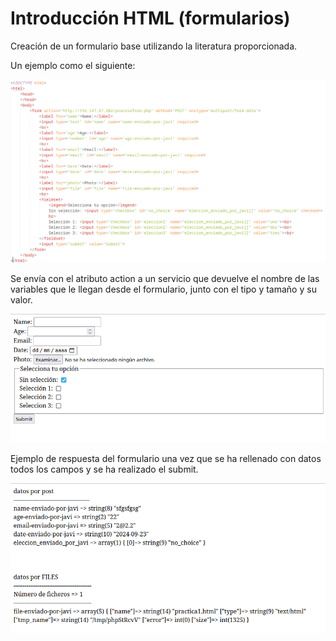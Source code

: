 # Introducción HTML (formularios)

Creación de un formulario base utilizando la literatura proporcionada.

Un ejemplo como el siguiente:

![html formulario base](FuenteEjemploFormularioIntroHTML.png)

Se envía con el atributo action a un servicio que devuelve el nombre de las variables que le llegan desde el formulario, junto con el tipo y tamaño y su valor.

![formulario base](EjemploFormularioIntroHTML.png)

Ejemplo de respuesta del formulario una vez que se ha rellenado con datos todos los campos y se ha realizado el submit.

![respuesta formulario base](RespuestaEjemploFormularioIntroHTML.png)
